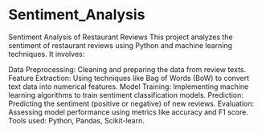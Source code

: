 # Sentiment_Analysis
Sentiment Analysis of Restaurant Reviews
This project analyzes the sentiment of restaurant reviews using Python and machine learning techniques. It involves:

Data Preprocessing: Cleaning and preparing the data from review texts.
Feature Extraction: Using techniques like Bag of Words (BoW) to convert text data into numerical features.
Model Training: Implementing machine learning algorithms to train sentiment classification models.
Prediction: Predicting the sentiment (positive or negative) of new reviews.
Evaluation: Assessing model performance using metrics like accuracy and F1 score.
Tools used: Python, Pandas, Scikit-learn.


